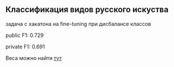 ## Классификация видов русского искуства
задача с хакатона на fine-tuning при дисбалансе классов

public F1: 0.729

private F1: 0.691

Веса можно найти [тут](https://disk.yandex.ru/d/7BFb5AVwzQ_xXw)